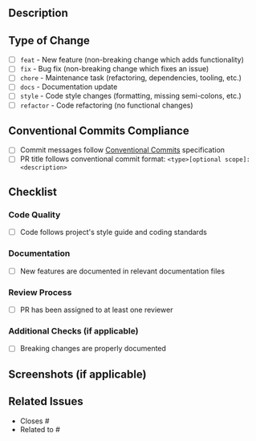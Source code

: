 <!-- 
Thank you for your contribution! Please fill out this template to help reviewers and maintainers.
Remove any sections that don't apply to your change.
-->

## Description
<!-- Briefly describe the purpose of this PR. What problem does it solve? -->

## Type of Change
<!-- Mark with an `x` the appropriate box below -->
- [ ] `feat` - New feature (non-breaking change which adds functionality)
- [ ] `fix` - Bug fix (non-breaking change which fixes an issue)
- [ ] `chore` - Maintenance task (refactoring, dependencies, tooling, etc.)
- [ ] `docs` - Documentation update
- [ ] `style` - Code style changes (formatting, missing semi-colons, etc.)
- [ ] `refactor` - Code refactoring (no functional changes)

## Conventional Commits Compliance
- [ ] Commit messages follow [Conventional Commits](https://www.conventionalcommits.org) specification
- [ ] PR title follows conventional commit format: `<type>[optional scope]: <description>`

## Checklist
### Code Quality
- [ ] Code follows project's style guide and coding standards

### Documentation
- [ ] New features are documented in relevant documentation files

### Review Process
- [ ] PR has been assigned to at least one reviewer

### Additional Checks (if applicable)
- [ ] Breaking changes are properly documented

## Screenshots (if applicable)
<!-- Add screenshots or videos for UI changes -->

## Related Issues
<!-- List any related issues or PRs -->
- Closes #
- Related to #